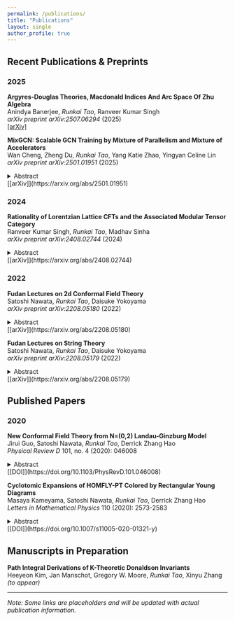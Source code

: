 ```yaml
---
permalink: /publications/
title: "Publications"
layout: single
author_profile: true
---
```


## Recent Publications & Preprints

### 2025

**Argyres-Douglas Theories, Macdonald Indices And Arc Space Of Zhu Algebra**  
Anindya Banerjee, *Runkai Tao*, Ranveer Kumar Singh  
*arXiv preprint arXiv:2507.06294* (2025)  
[[arXiv]](https://arxiv.org/abs/2507.06294)

**MixGCN: Scalable GCN Training by Mixture of Parallelism and Mixture of Accelerators**  
Wan Cheng, Zheng Du, *Runkai Tao*, Yang Katie Zhao, Yingyan Celine Lin  
*arXiv preprint arXiv:2501.01951* (2025)  
<details>
<summary>Abstract</summary>
We present MixGCN, a scalable approach for training Graph Convolutional Networks using a mixture of parallelism strategies and accelerators. Our method significantly improves training efficiency while maintaining model accuracy.
</details>
[[arXiv]](https://arxiv.org/abs/2501.01951)

### 2024

**Rationality of Lorentzian Lattice CFTs and the Associated Modular Tensor Category**  
Ranveer Kumar Singh, *Runkai Tao*, Madhav Sinha  
*arXiv preprint arXiv:2408.02744* (2024)  
<details>
<summary>Abstract</summary>
We investigate the rationality properties of Lorentzian lattice conformal field theories and characterize their associated modular tensor categories. Our results provide new insights into the structure of these theories.
</details>
[[arXiv]](https://arxiv.org/abs/2408.02744)

### 2022

**Fudan Lectures on 2d Conformal Field Theory**  
Satoshi Nawata, *Runkai Tao*, Daisuke Yokoyama  
*arXiv preprint arXiv:2208.05180* (2022)  
<details>
<summary>Abstract</summary>
Comprehensive lecture notes covering the fundamentals of two-dimensional conformal field theory, including symmetries, correlation functions, and applications to string theory.
</details>
[[arXiv]](https://arxiv.org/abs/2208.05180)

**Fudan Lectures on String Theory**  
Satoshi Nawata, *Runkai Tao*, Daisuke Yokoyama  
*arXiv preprint arXiv:2208.05179* (2022)  
<details>
<summary>Abstract</summary>
Detailed lecture notes on string theory fundamentals, covering the bosonic string, superstring theory, and connections to conformal field theory.
</details>
[[arXiv]](https://arxiv.org/abs/2208.05179)

## Published Papers

### 2020

**New Conformal Field Theory from N=(0,2) Landau-Ginzburg Model**  
Jirui Guo, Satoshi Nawata, *Runkai Tao*, Derrick Zhang Hao  
*Physical Review D* 101, no. 4 (2020): 046008  
<details>
<summary>Abstract</summary>
We construct new conformal field theories arising from N=(0,2) Landau-Ginzburg models and study their properties, including their spectrum and correlation functions.
</details>
[[DOI]](https://doi.org/10.1103/PhysRevD.101.046008)

**Cyclotomic Expansions of HOMFLY-PT Colored by Rectangular Young Diagrams**  
Masaya Kameyama, Satoshi Nawata, *Runkai Tao*, Derrick Zhang Hao  
*Letters in Mathematical Physics* 110 (2020): 2573-2583  
<details>
<summary>Abstract</summary>
We study cyclotomic expansions of HOMFLY-PT polynomials colored by rectangular Young diagrams and establish new relationships in knot theory and representation theory.
</details>
[[DOI]](https://doi.org/10.1007/s11005-020-01321-y)

## Manuscripts in Preparation

**Path Integral Derivations of K-Theoretic Donaldson Invariants**  
Heeyeon Kim, Jan Manschot, Gregory W. Moore, *Runkai Tao*, Xinyu Zhang  
*(to appear)*

---

*Note: Some links are placeholders and will be updated with actual publication information.*